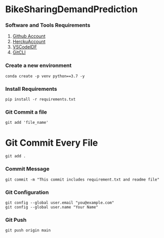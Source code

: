 # BikeSharingDemandPrediction
### Software and Tools Requirements

1. [Github Account](https://github.com)
2. [HerckuAccount](https://heroku.com)
3. [VSCodeIDF](https://code.visualstudio.com/)
4. [GitCLI](https://git-scm.com/book/en/v2/Getting-Started-The-Command-Line)

### Create a new environment

```
conda create -p venv python==3.7 -y
```
### Install Requirements
```
pip install -r requirements.txt
```
### Git Commit a file
```
git add 'file_name'
```
# Git Commit Every File
```
git add .
```
### Commit Message
```
git commit -m "This commit includes requirement.txt and readme file"
```
### Git Configuration
```
git config --global user.email "you@example.com"
git config --global user.name "Your Name"
```
### Git Push
```
git push origin main
```
